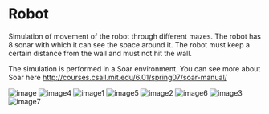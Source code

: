 # Robot

Simulation of movement of the robot through different mazes. The robot has 8 sonar with which it can see the space around it. The robot must keep a certain distance from the wall and must not hit the wall.

The simulation is performed in a Soar environment. You can see more about Soar here 
http://courses.csail.mit.edu/6.01/spring07/soar-manual/

![image](https://user-images.githubusercontent.com/20281331/83183970-05b99180-a129-11ea-9630-af468264327d.png)
![image4](https://user-images.githubusercontent.com/20281331/83184008-1538da80-a129-11ea-8af3-5dca6033bc91.png)
![image1](https://user-images.githubusercontent.com/20281331/83184017-1b2ebb80-a129-11ea-90b8-5e76c549f897.png)
![image5](https://user-images.githubusercontent.com/20281331/83184026-1ec24280-a129-11ea-99d9-e91d25c357a3.png)
![image2](https://user-images.githubusercontent.com/20281331/83184040-2255c980-a129-11ea-8bb9-7533c1cd6f68.png)
![image6](https://user-images.githubusercontent.com/20281331/83184110-3e596b00-a129-11ea-93c2-71d7d35962b0.png)
![image3](https://user-images.githubusercontent.com/20281331/83184118-431e1f00-a129-11ea-9532-ef5abcf758fd.png)
![image7](https://user-images.githubusercontent.com/20281331/83184153-4e714a80-a129-11ea-8457-65a07a33f790.png)
